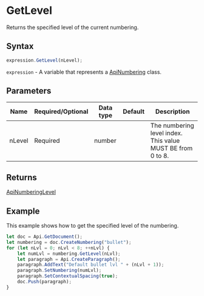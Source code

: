 # GetLevel

Returns the specified level of the current numbering.

## Syntax

```javascript
expression.GetLevel(nLevel);
```

`expression` - A variable that represents a [ApiNumbering](../ApiNumbering.md) class.

## Parameters

| **Name** | **Required/Optional** | **Data type** | **Default** | **Description** |
| ------------- | ------------- | ------------- | ------------- | ------------- |
| nLevel | Required | number |  | The numbering level index. This value MUST BE from 0 to 8. |

## Returns

[ApiNumberingLevel](../../ApiNumberingLevel/ApiNumberingLevel.md)

## Example

This example shows how to get the specified level of the numbering.

```javascript
let doc = Api.GetDocument();
let numbering = doc.CreateNumbering("bullet");
for (let nLvl = 0; nLvl < 8; ++nLvl) {
	let numLvl = numbering.GetLevel(nLvl);
	let paragraph = Api.CreateParagraph();
	paragraph.AddText("Default bullet lvl " + (nLvl + 1));
	paragraph.SetNumbering(numLvl);
	paragraph.SetContextualSpacing(true);
	doc.Push(paragraph);
}
```
